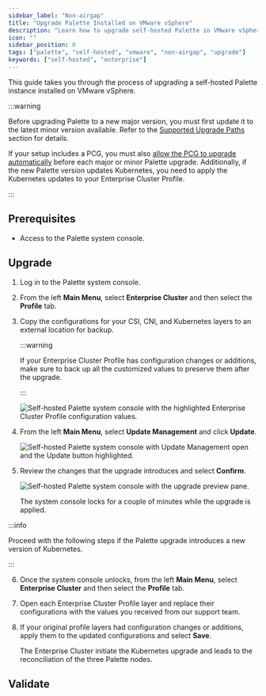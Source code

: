 ```yaml
---
sidebar_label: "Non-airgap"
title: "Upgrade Palette Installed on VMware vSphere"
description: "Learn how to upgrade self-hosted Palette in VMware vSphere."
icon: ""
sidebar_position: 0
tags: ["palette", "self-hosted", "vmware", "non-airgap", "upgrade"]
keywords: ["self-hosted", "enterprise"]
---
```


This guide takes you through the process of upgrading a self-hosted Palette instance installed on VMware vSphere.

:::warning

Before upgrading Palette to a new major version, you must first update it to the latest minor version available. Refer
to the [Supported Upgrade Paths](../upgrade.md#supported-upgrade-paths) section for details.

If your setup includes a PCG, you must also
[allow the PCG to upgrade automatically](../../../clusters/pcg/manage-pcg/pcg-upgrade.md) before each major or minor
Palette upgrade. Additionally, if the new Palette version updates Kubernetes, you need to apply the Kubernetes updates
to your Enterprise Cluster Profile.

:::

## Prerequisites

- Access to the Palette system console.

## Upgrade

1. Log in to the Palette system console.

2. From the left **Main Menu**, select **Enterprise Cluster** and then select the **Profile** tab.

3. Copy the configurations for your CSI, CNI, and Kubernetes layers to an external location for backup.

   :::warning

   If your Enterprise Cluster Profile has configuration changes or additions, make sure to back up all the customized
   values to preserve them after the upgrade.

   :::

   ![Self-hosted Palette system console with the highlighted Enterprise Cluster Profile configuration values.](/enterprise-version_upgrade-upgrade_vmware_non-airgap_copy_configurations.png)

4. From the left **Main Menu**, select **Update Management** and click **Update**.

   ![Self-hosted Palette system console with Update Management open and the Update button highlighted.](/enterprise-version_upgrade-upgrade_vmware_non-airgap_update.png)

5. Review the changes that the upgrade introduces and select **Confirm**.

   ![Self-hosted Palette system console with the upgrade preview pane.](/enterprise-version_upgrade-upgrade_vmware_non-airgap_upgrade-preview.png)

   The system console locks for a couple of minutes while the upgrade is applied.

:::info

Proceed with the following steps if the Palette upgrade introduces a new version of Kubernetes.

:::

6. Once the system console unlocks, from the left **Main Menu**, select **Enterprise Cluster** and then select the
   **Profile** tab.

7. Open each Enterprise Cluster Profile layer and replace their configurations with the values you received from our
   support team.

8. If your original profile layers had configuration changes or additions, apply them to the updated configurations and
   select **Save**.

   The Enterprise Cluster initiate the Kubernetes upgrade and leads to the reconciliation of the three Palette nodes.

## Validate
